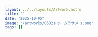 ```yaml
---
layout: ../../layouts/Artwork.astro
title: ""
date: "2025-10-05"
image: "/artworks/0532ドゥームラサメ_s.png"
tags: []
---
```


